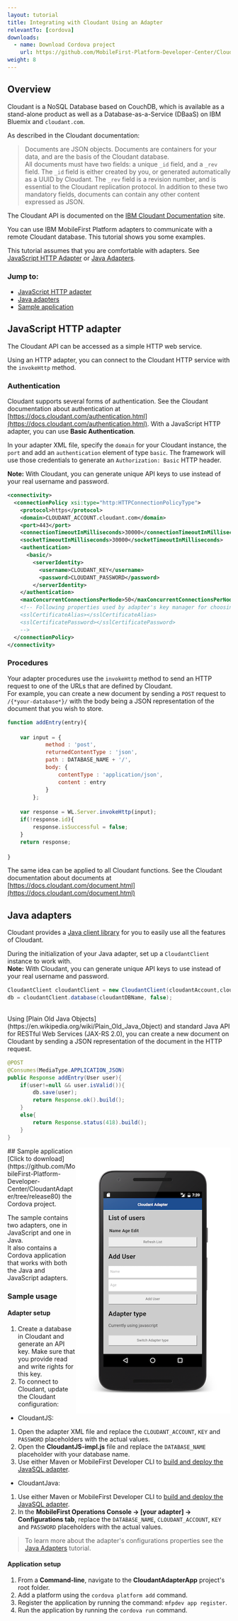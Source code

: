 ```yaml
---
layout: tutorial
title: Integrating with Cloudant Using an Adapter
relevantTo: [cordova]
downloads:
  - name: Download Cordova project
    url: https://github.com/MobileFirst-Platform-Developer-Center/CloudantAdapter/tree/release80
weight: 8
---
```

## Overview
Cloudant is a NoSQL Database based on CouchDB, which is available as a stand-alone product as well as a Database-as-a-Service (DBaaS) on IBM Bluemix and `cloudant.com`.

As described in the Cloudant documentation:
> Documents are JSON objects. Documents are containers for your data, and are the basis of the Cloudant database.  
All documents must have two fields: a unique `_id` field, and a `_rev` field. The `_id` field is either created by you, or generated automatically as a UUID by Cloudant. The `_rev` field is a revision number, and is essential to the Cloudant replication protocol. In addition to these two mandatory fields, documents can contain any other content expressed as JSON.

The Cloudant API is documented on the [IBM Cloudant Documentation](https://docs.cloudant.com/index.html) site.

You can use IBM MobileFirst Platform adapters to communicate with a remote Cloudant database. This tutorial shows you some examples.

This tutorial assumes that you are comfortable with adapters. See [JavaScript HTTP Adapter](../javascript-adapters/js-http-adapter) or [Java Adapters](../java-adapters).

### Jump to:
* [JavaScript HTTP adapter](#javascript-http-adapter)
* [Java adapters](#java-adapters)
* [Sample application](#sample-application)


## JavaScript HTTP adapter
The Cloudant API can be accessed as a simple HTTP web service.

Using an HTTP adapter, you can connect to the Cloudant HTTP service with the `invokeHttp` method.

### Authentication
Cloudant supports several forms of authentication. See the Cloudant documentation about authentication at [https://docs.cloudant.com/authentication.html](https://docs.cloudant.com/authentication.html). With a JavaScript HTTP adapter, you can use **Basic Authentication**.

In your adapter XML file, specify the `domain` for your Cloudant instance, the `port` and add an `authentication` element of type `basic`. The framework will use those credentials to generate an `Authorization: Basic` HTTP header.

**Note:** With Cloudant, you can generate unique API keys to use instead of your real username and password.

```xml
<connectivity>
  <connectionPolicy xsi:type="http:HTTPConnectionPolicyType">
    <protocol>https</protocol>
    <domain>CLOUDANT_ACCOUNT.cloudant.com</domain>
    <port>443</port>
    <connectionTimeoutInMilliseconds>30000</connectionTimeoutInMilliseconds>
    <socketTimeoutInMilliseconds>30000</socketTimeoutInMilliseconds>
    <authentication>
      <basic/>
        <serverIdentity>
          <username>CLOUDANT_KEY</username>
          <password>CLOUDANT_PASSWORD</password>
        </serverIdentity>
    </authentication>
    <maxConcurrentConnectionsPerNode>50</maxConcurrentConnectionsPerNode>
    <!-- Following properties used by adapter's key manager for choosing specific certificate from key store
    <sslCertificateAlias></sslCertificateAlias>
    <sslCertificatePassword></sslCertificatePassword>
    -->
  </connectionPolicy>
</connectivity>
```

### Procedures
Your adapter procedures use the `invokeHttp` method to send an HTTP request to one of the URLs that are defined by Cloudant.  
For example, you can create a new document by sending a `POST` request to `/{*your-database*}/` with the body being a JSON representation of the document that you wish to store.

```js
function addEntry(entry){

    var input = {
            method : 'post',
            returnedContentType : 'json',
            path : DATABASE_NAME + '/',
            body: {
                contentType : 'application/json',        
                content : entry
            }
        };

    var response = WL.Server.invokeHttp(input);
    if(!response.id){
        response.isSuccessful = false;
    }
    return response;

}
```

The same idea can be applied to all Cloudant functions. See the Cloudant documentation about documents at [https://docs.cloudant.com/document.html](https://docs.cloudant.com/document.html)

## Java adapters
Cloudant provides a [Java client library](https://github.com/cloudant/java-cloudant) for you to easily use all the features of Cloudant.

During the initialization of your Java adapter, set up a `CloudantClient` instance to work with.  
**Note:** With Cloudant, you can generate unique API keys to use instead of your real username and password.

```java
CloudantClient cloudantClient = new CloudantClient(cloudantAccount,cloudantKey,cloudantPassword);
db = cloudantClient.database(cloudantDBName, false);
```
<br/>
Using [Plain Old Java Objects](https://en.wikipedia.org/wiki/Plain_Old_Java_Object) and standard Java API for RESTful Web Services (JAX-RS 2.0), you can create a new document on Cloudant by sending a JSON representation of the document in the HTTP request.

```java
@POST
@Consumes(MediaType.APPLICATION_JSON)
public Response addEntry(User user){
    if(user!=null && user.isValid()){
        db.save(user);
        return Response.ok().build();
    }
    else{
        return Response.status(418).build();
    }
}
```

<img alt="Image of the sample application" src="cloudant-app.png" style="float:right"/>
## Sample application
[Click to download](https://github.com/MobileFirst-Platform-Developer-Center/CloudantAdapter/tree/release80) the Cordova project.

The sample contains two adapters, one in JavaScript and one in Java.  
It also contains a Cordova application that works with both the Java and JavaScript adapters.

### Sample usage
#### Adapter setup
1. Create a database in Cloudant and generate an API key. Make sure that you provide read and write rights for this key.
2. To connect to Cloudant, update the Cloudant configuration:

 * CloudantJS:
  1. Open the adapter XML file and replace the `CLOUDANT_ACCOUNT`, `KEY` and `PASSWORD` placeholders with the actual values.
  2. Open the **CloudantJS-impl.js** file and replace the `DATABASE_NAME` placeholder with your database name.
  3. Use either Maven or MobileFirst Developer CLI to [build and deploy the JavaSQL adapter](../../creating-adapters/).

 * CloudantJava:
  1. Use either Maven or MobileFirst Developer CLI to [build and deploy the JavaSQL adapter](../../creating-adapters/).
  2. In the **MobileFirst Operations Console → [your adapter] → Configurations tab**, replace the `DATABASE_NAME`, `CLOUDANT_ACCOUNT`, `KEY` and `PASSWORD` placeholders with the actual values.

  > To learn more about the adapter's configurations properties see the [Java Adapters](../java-adapters) tutorial.

#### Application setup
1. From a **Command-line**, navigate to the **CloudantAdapterApp** project's root folder.
2. Add a platform using the `cordova platform add` command.
3. Register the application by running the command: `mfpdev app register`.
4. Run the application by running the `cordova run` command.
